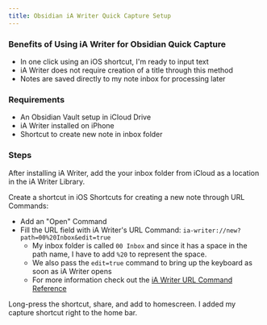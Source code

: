 ```yaml
---
title: Obsidian iA Writer Quick Capture Setup
---
```

### Benefits of Using iA Writer for Obsidian Quick Capture

- In one click using an iOS shortcut, I'm ready to input text
- iA Writer does not require creation of a title through this method
- Notes are saved directly to my note inbox for processing later
### Requirements

- An Obsidian Vault setup in iCloud Drive
- iA Writer installed on iPhone
- Shortcut to create new note in inbox folder
### Steps

After installing iA Writer, add the your inbox folder from iCloud as a location in the iA Writer Library.

Create a shortcut in iOS Shortcuts for creating a new note through URL Commands:

- Add an "Open" Command
- Fill the URL field with iA Writer's URL Command: `ia-writer://new?path=00%20Inbox&edit=true`
	- My inbox folder is called `00 Inbox` and since it has a space in the path name, I have to add `%20` to represent the space.
	- We also pass the `edit=true` command to bring up the keyboard as soon as iA Writer opens
	- For more information check out the [iA Writer URL Command Reference](https://ia.net/writer/support/help/url-commands#new)

Long-press the shortcut, share, and add to homescreen. I added my capture shortcut right to the home bar.